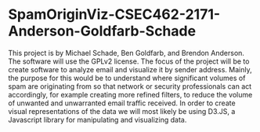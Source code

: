 # SpamOriginViz-CSEC462-2171-Anderson-Goldfarb-Schade
This project is by Michael Schade, Ben Goldfarb, and Brendon Anderson. The software will use the GPLv2 license. The focus of the project will be to create software to analyze email and visualize it by sender address. Mainly, the purpose for this would be to understand where significant volumes of spam are originating from so that network or security professionals can act accordingly, for example creating more refined filters, to reduce the volume of unwanted and unwarranted email traffic received. In order to create visual representations of the data we will most likely be using D3.JS, a Javascript library for manipulating and visualizing data.
